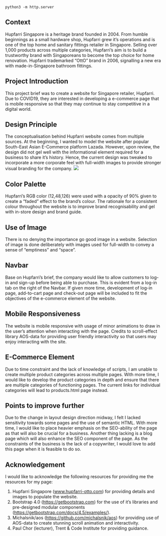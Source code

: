 
`python3 -m http.server`


## Context
Hupfarri Singapore is a heritage brand founded in 2004. From humble beginnings as a small hardware shop, Hupfarri grew it’s operations and is one of the top home and sanitary fittings retailer in Singapore. Selling over 1,000 products across multiple categories, Hupfarri’s aim is to build a trustworthy brand with Singaporeans to become the top choice for home renovation. Hupfarri trademarked “OttO” brand in 2006, signalling a new era with made-in-Singapore bathroom fittings.

## Project Introduction
This project brief was to create a website for Singapore retailer, Hupfarri. Due to COVID19, they are interested in developing a e-commerce page that is mobile responsive so that they may continue to stay competitive in a digital world. 

## Design Principle
The conceptualisation behind Hupfarri website comes from multiple sources. At the beginning, I wanted to model the website after popular South-East Asian E-Commerce platform Lazada. However, upon review, the design did not gel well with the informational element required for a business to share it’s history. Hence, the current design was tweaked to incorporate a more corporate feel with full-width images to provide stronger visual branding for the company. 
    <html>
        <img src="gif1.gif">
    </html>

## Color Palette
Hupfarri’s RGB color (12,48,126) were used with a  opacity of 90% given to create a “faded” effect to the brand’s colour. The rationale for a consistent colour throughout the website is to improve brand recognisability and gel with in-store design and brand guide. 

## Use of Image
There is no denying the importance go good image in a website. Selection of image is done deliberately with images used for full-width to convey a sense of “emptiness” and “space”.

## Navbar 
Base on Hupfarri’s brief, the company would like to allow customers to log-in and sign-up before being able to purchase. This is evident from a log-in tab on the right of the Navbar. If given more time, development of log-in page, add-to-cart page and check-out page will be included to fit the objectives of the e-commerce element of the website. 

## Mobile Responsiveness
The website is mobile responsive with usage of minor animations to draw in the user’s attention when interacting with the page. Credits to scroll-effect library AOS-data for providing user friendly interactivity so that users may enjoy interacting with the site. 

## E-Commerce Element
Due to time constraint and the lack of knowledge of scripts, I am unable to create multiple product categories across multiple pages. With more time, I would like to develop the product categories in depth and ensure that there are multiple categories of functioning pages. The current links for individual categories will lead to products.html page instead. 

## Points to improve further
Due to the change in layout design direction midway, I felt I lacked sensitivity towards some pages and the use of semantic HTML. With more time, I would like to place heavier emphasis on the SEO-ability of the page as that will also be crucial for a business. Another thing lacking is a blog page which will also enhance the SEO component of the page. As the constraints of the business is the lack of a copywriter, I would love to add this page when it is feasible to do so. 

 
## Acknowledgement

I would like to acknowledge the following resources for providing me the resources for my page:
1. Hupfarri Singapore (www.hupfarri-otto.com) for providing details and images to populate the website.
2. Bootstrap 4.0 (https://getbootstrap.com) for the use of it’s libraries and pre-designed modular components (https://getbootstrap.com/docs/4.5/examples/).
3. Michalsnik/aos (https://github.com/michalsnik/aos) for providing use of AOS-data to create stunning scroll animation and interactivity. 
4. Paul Chor (lecturer), Trent & Code Institute for providing guidance.